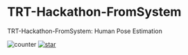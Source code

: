 # TRT-Hackathon-FromSystem
TRT-Hackathon-FromSystem: Human Pose Estimation

![counter](https://img.shields.io/badge/Number-610-green) 
[![star](https://img.shields.io/github/stars/RobertLuobo/TRT-Hackathon-FromSystem?label=star&style=social)](https://github.com/RobertLuobo/TRT-Hackathon-FromSystem)
